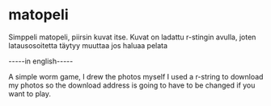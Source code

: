 # matopeli
Simppeli matopeli, piirsin kuvat itse.
Kuvat on ladattu r-stingin avulla, joten latausosoitetta täytyy muuttaa jos haluaa pelata


-----in english-----


A simple worm game, I drew the photos myself
I used a r-string to download my photos so the download address is going to have to be changed if you want to play.
